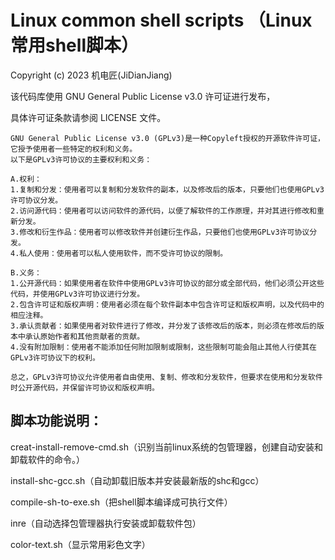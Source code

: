 # Linux common shell scripts （Linux常用shell脚本）

Copyright (c) 2023 机电匠(JiDianJiang)

该代码库使用 GNU General Public License v3.0 许可证进行发布，

具体许可证条款请参阅 LICENSE 文件。

```
GNU General Public License v3.0 (GPLv3)是一种Copyleft授权的开源软件许可证，它授予使用者一些特定的权利和义务。
以下是GPLv3许可协议的主要权利和义务：

A.权利：
1.复制和分发：使用者可以复制和分发软件的副本，以及修改后的版本，只要他们也使用GPLv3许可协议分发。
2.访问源代码：使用者可以访问软件的源代码，以便了解软件的工作原理，并对其进行修改和重新分发。
3.修改和衍生作品：使用者可以修改软件并创建衍生作品，只要他们也使用GPLv3许可协议分发。
4.私人使用：使用者可以私人使用软件，而不受许可协议的限制。

B.义务：
1.公开源代码：如果使用者在软件中使用GPLv3许可协议的部分或全部代码，他们必须公开这些代码，并使用GPLv3许可协议进行分发。
2.包含许可证和版权声明：使用者必须在每个软件副本中包含许可证和版权声明，以及代码中的相应注释。
3.承认贡献者：如果使用者对软件进行了修改，并分发了该修改后的版本，则必须在修改后的版本中承认原始作者和其他贡献者的贡献。
4.没有附加限制：使用者不能添加任何附加限制或限制，这些限制可能会阻止其他人行使其在GPLv3许可协议下的权利。

总之，GPLv3许可协议允许使用者自由使用、复制、修改和分发软件，但要求在使用和分发软件时公开源代码，并保留许可协议和版权声明。
```

## 脚本功能说明：

creat-install-remove-cmd.sh（识别当前linux系统的包管理器，创建自动安装和卸载软件的命令。）

install-shc-gcc.sh（自动卸载旧版本并安装最新版的shc和gcc）

compile-sh-to-exe.sh（把shell脚本编译成可执行文件）

inre（自动选择包管理器执行安装或卸载软件包）

color-text.sh（显示常用彩色文字）

